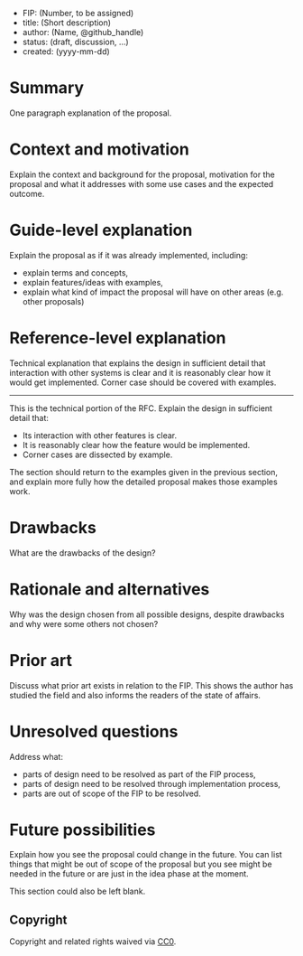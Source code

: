 - FIP: (Number, to be assigned)
- title: (Short description)
- author: (Name, @github_handle)
- status: (draft, discussion, ...)
- created: (yyyy-mm-dd)

# Summary
One paragraph explanation of the proposal.

# Context and motivation
Explain the context and background for the proposal, motivation for the proposal and what it addresses with some use cases and the expected outcome.

# Guide-level explanation
Explain the proposal as if it was already implemented, including:

- explain terms and concepts,
- explain features/ideas with examples,
- explain what kind of impact the proposal will have on other areas (e.g. other proposals)

# Reference-level explanation
Technical explanation that explains the design in sufficient detail that interaction with other systems is clear and it is reasonably clear how it would get implemented. Corner case should be covered with examples.

------

This is the technical portion of the RFC. Explain the design in sufficient detail that:

- Its interaction with other features is clear.
- It is reasonably clear how the feature would be implemented.
- Corner cases are dissected by example.

The section should return to the examples given in the previous section, and explain more fully how the detailed proposal makes those examples work.

# Drawbacks
What are the drawbacks of the design?

# Rationale and alternatives
Why was the design chosen from all possible designs, despite drawbacks and why were some others not chosen?

# Prior art
Discuss what prior art exists in relation to the FIP. This shows the author has studied the field and also informs the readers of the state of affairs.


# Unresolved questions
Address what:

- parts of design need to be resolved as part of the FIP process,
- parts of design need to be resolved through implementation process,
- parts are out of scope of the FIP to be resolved.

# Future possibilities
Explain how you see the proposal could change in the future. You can list things that might be out of scope of the proposal but you see might be needed in the future or are just in the idea phase at the moment.

This section could also be left blank. 

## Copyright

Copyright and related rights waived via [CC0](https://creativecommons.org/publicdomain/zero/1.0/).

